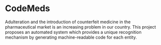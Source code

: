 # CodeMeds
Adulteration and the introduction of counterfeit medicine in the pharmaceutical market is an increasing problem in our country. This project proposes an automated system which provides a unique recognition mechanism by generating machine-readable code for each entity.
